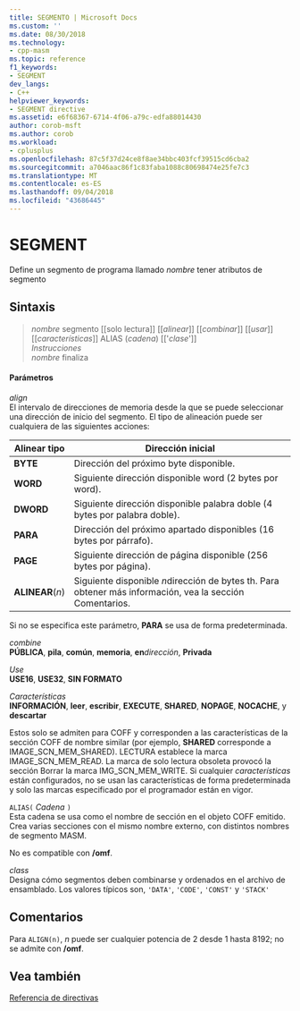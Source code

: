 ```yaml
---
title: SEGMENTO | Microsoft Docs
ms.custom: ''
ms.date: 08/30/2018
ms.technology:
- cpp-masm
ms.topic: reference
f1_keywords:
- SEGMENT
dev_langs:
- C++
helpviewer_keywords:
- SEGMENT directive
ms.assetid: e6f68367-6714-4f06-a79c-edfa88014430
author: corob-msft
ms.author: corob
ms.workload:
- cplusplus
ms.openlocfilehash: 87c5f37d24ce8f8ae34bbc403fcf39515cd6cba2
ms.sourcegitcommit: a7046aac86f1c83faba1088c80698474e25fe7c3
ms.translationtype: MT
ms.contentlocale: es-ES
ms.lasthandoff: 09/04/2018
ms.locfileid: "43686445"
---
```

# <a name="segment"></a>SEGMENT

Define un segmento de programa llamado *nombre* tener atributos de segmento

## <a name="syntax"></a>Sintaxis

> *nombre* segmento [[solo lectura]] [[*alinear*]] [[*combinar*]] [[*usar*]] [[*características*]] ALIAS (*cadena*) [['*clase*']]<br/>
> *Instrucciones*<br/>
> *nombre* finaliza

#### <a name="parameters"></a>Parámetros

*align*<br/>
El intervalo de direcciones de memoria desde la que se puede seleccionar una dirección de inicio del segmento. El tipo de alineación puede ser cualquiera de las siguientes acciones:

|Alinear tipo|Dirección inicial|
|----------------|----------------------|
|**BYTE**|Dirección del próximo byte disponible.|
|**WORD**|Siguiente dirección disponible word (2 bytes por word).|
|**DWORD**|Siguiente dirección disponible palabra doble (4 bytes por palabra doble).|
|**PARA**|Dirección del próximo apartado disponibles (16 bytes por párrafo).|
|**PAGE**|Siguiente dirección de página disponible (256 bytes por página).|
|**ALINEAR**(*n*)|Siguiente disponible *n*dirección de bytes th. Para obtener más información, vea la sección Comentarios.|

Si no se especifica este parámetro, **PARA** se usa de forma predeterminada.

*combine*<br/>
**PÚBLICA**, **pila**, **común**, **memoria**, **en**<em>dirección</em>, **Privada**

*Use*<br/>
**USE16**, **USE32**, **SIN FORMATO**

*Características*<br/>
**INFORMACIÓN**, **leer**, **escribir**, **EXECUTE**, **SHARED**, **NOPAGE**, **NOCACHE**, y **descartar**

Estos solo se admiten para COFF y corresponden a las características de la sección COFF de nombre similar (por ejemplo, **SHARED** corresponde a IMAGE_SCN_MEM_SHARED). LECTURA establece la marca IMAGE_SCN_MEM_READ. La marca de solo lectura obsoleta provocó la sección Borrar la marca IMG_SCN_MEM_WRITE. Si cualquier *características* están configurados, no se usan las características de forma predeterminada y solo las marcas especificado por el programador están en vigor.

`ALIAS(` *Cadena* `)`<br/>
Esta cadena se usa como el nombre de sección en el objeto COFF emitido.  Crea varias secciones con el mismo nombre externo, con distintos nombres de segmento MASM.

No es compatible con **/omf**.

*class*<br/>
Designa cómo segmentos deben combinarse y ordenados en el archivo de ensamblado. Los valores típicos son, `'DATA'`, `'CODE'`, `'CONST'` y `'STACK'`

## <a name="remarks"></a>Comentarios

Para `ALIGN(n)`, *n* puede ser cualquier potencia de 2 desde 1 hasta 8192; no se admite con **/omf**.

## <a name="see-also"></a>Vea también

[Referencia de directivas](../../assembler/masm/directives-reference.md)<br/>